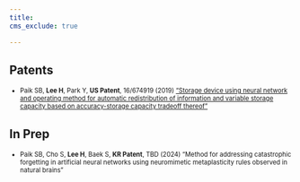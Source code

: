 ```yaml
---
title: 
cms_exclude: true

---
```


## Patents

<ul style="font-size: 0.8em;">
  <li>Paik SB, <strong>Lee H</strong>, Park Y, <strong>US Patent</strong>, 16/674919 (2019) <a href="https://patents.google.com/patent/US20200326852A1/en" target="_blank">“Storage device using neural network and operating method for automatic redistribution of information and variable storage capacity based on accuracy-storage capacity tradeoff thereof”</a></li>

</ul>


## In Prep

<ul style="font-size: 0.8em;">
  <li>Paik SB, Cho S, <strong>Lee H</strong>, Baek S, <strong>KR Patent</strong>, TBD (2024) “Method for addressing catastrophic forgetting in artificial neural networks using neuromimetic metaplasticity rules observed in natural brains”</li>

</ul>
